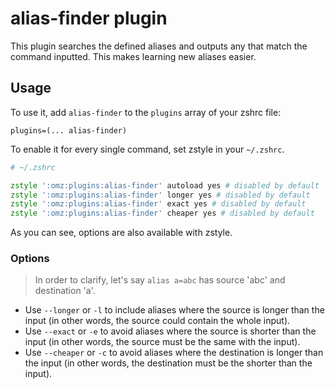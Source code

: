 # alias-finder plugin

This plugin searches the defined aliases and outputs any that match the command inputted. This makes learning new aliases easier.

## Usage

To use it, add `alias-finder` to the `plugins` array of your zshrc file:
```
plugins=(... alias-finder)
```

To enable it for every single command, set zstyle in your `~/.zshrc`.

```zsh
# ~/.zshrc

zstyle ':omz:plugins:alias-finder' autoload yes # disabled by default
zstyle ':omz:plugins:alias-finder' longer yes # disabled by default
zstyle ':omz:plugins:alias-finder' exact yes # disabled by default
zstyle ':omz:plugins:alias-finder' cheaper yes # disabled by default
```

As you can see, options are also available with zstyle.

### Options

> In order to clarify, let's say `alias a=abc` has source 'abc' and destination 'a'.

- Use `--longer` or `-l` to include aliases where the source is longer than the input (in other words, the source could contain the whole input).
- Use `--exact` or `-e` to avoid aliases where the source is shorter than the input (in other words, the source must be the same with the input).
- Use `--cheaper` or `-c` to avoid aliases where the destination is longer than the input (in other words, the destination must be the shorter than the input).


